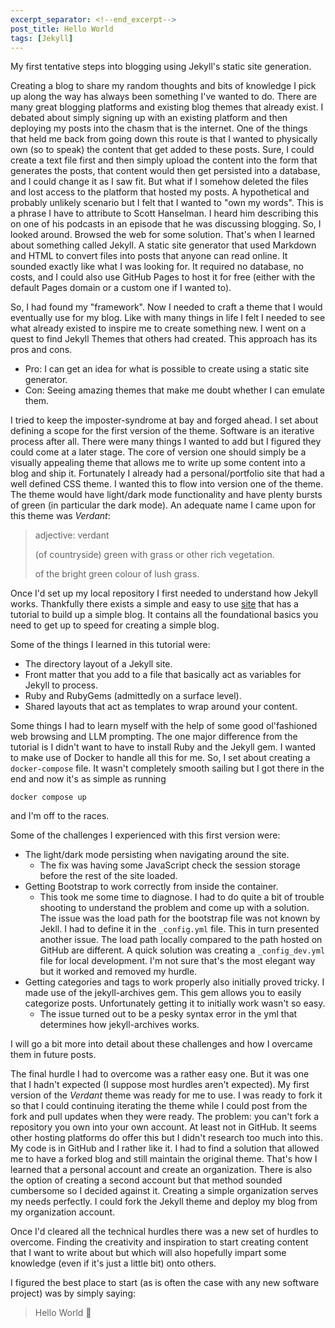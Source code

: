 ```yaml
---
excerpt_separator: <!--end_excerpt-->
post_title: Hello World
tags: [Jekyll]
---
```


My first tentative steps into blogging using Jekyll's static site generation.

<!--end_excerpt-->

Creating a blog to share my random thoughts and bits of knowledge I pick up along the way has always been something I've wanted to do. There are many great blogging platforms and existing blog themes that already exist. I debated about simply signing up with an existing platform and then deploying my posts into the chasm that is the internet. One of the things that held me back from going down this route is that I wanted to physically own (so to speak) the content that get added to these posts. Sure, I could create a text file first and then simply upload the content into the form that generates the posts, that content would then get persisted into a database, and I could change it as I saw fit. But what if I somehow deleted the files and lost access to the platform that hosted my posts. A hypothetical and probably unlikely scenario but I felt that I wanted to "own my words". This is a phrase I have to attribute to Scott Hanselman. I heard him describing this on one of his podcasts in an episode that he was discussing blogging. So, I looked around. Browsed the web for some solution. That's when I learned about something called Jekyll. A static site generator that used Markdown and HTML to convert files into posts that anyone can read online. It sounded exactly like what I was looking for. It required no database, no costs, and I could also use GitHub Pages to host it for free (either with the default Pages domain or a custom one if I wanted to).

So, I had found my "framework". Now I needed to craft a theme that I would eventually use for my blog. Like with many things in life I felt I needed to see what already existed to inspire me to create something new. I went on a quest to find Jekyll Themes that others had created. This approach has its pros and cons.

- Pro: I can get an idea for what is possible to create using a static site generator.
- Con: Seeing amazing themes that make me doubt whether I can emulate them.

I tried to keep the imposter-syndrome at bay and forged ahead. I set about defining a scope for the first version of the theme. Software is an iterative process after all. There were many things I wanted to add but I figured they could come at a later stage. The core of version one should simply be a visually appealing theme that allows me to write up some content into a blog and ship it. Fortunately I already had a personal/portfolio site that had a well defined CSS theme. I wanted this to flow into version one of the theme. The theme would have light/dark mode functionality and have plenty bursts of green (in particular the dark mode). An adequate name I came upon for this theme was *Verdant*:

> adjective: verdant
> 
> (of countryside) green with grass or other rich vegetation.
> 
> of the bright green colour of lush grass.

Once I'd set up my local repository I first needed to understand how Jekyll works. Thankfully there exists a simple and easy to use [site](https://jekyllrb.com/) that has a tutorial to build up a simple blog. It contains all the foundational basics you need to get up to speed for creating a simple blog. 

Some of the things I learned in this tutorial were:

- The directory layout of a Jekyll site.
- Front matter that you add to a file that basically act as variables for Jekyll to process.
- Ruby and RubyGems (admittedly on a surface level).
- Shared layouts that act as templates to wrap around your content.

Some things I had to learn myself with the help of some good ol'fashioned web browsing and LLM prompting. The one major difference from the tutorial is I didn't want to have to install Ruby and the Jekyll gem. I wanted to make use of Docker to handle all this for me. So, I set about creating a `docker-compose` file. It wasn't completely smooth sailing but I got there in the end and now it's as simple as running

`docker compose up`

and I'm off to the races.

Some of the challenges I experienced with this first version were:

- The light/dark mode persisting when navigating around the site.
  - The fix was having some JavaScript check the session storage before the rest of the site loaded.
- Getting Bootstrap to work correctly from inside the container.
  - This took me some time to diagnose. I had to do quite a bit of trouble shooting to understand the problem and come up with a solution. The issue was the load path for the bootstrap file was not known by Jekll. I had to define it in the `_config.yml` file. This in turn presented another issue. The load path locally compared to the path hosted on GitHub are different. A quick solution was creating a `_config_dev.yml` file for local development. I'm not sure that's the most elegant way but it worked and removed my hurdle.
- Getting categories and tags to work properly also initially proved tricky. I made use of the jekyll-archives gem. This gem allows you to easily categorize posts. Unfortunately getting it to initially work wasn't so easy.
  - The issue turned out to be a pesky syntax error in the yml that determines how jekyll-archives works.

I will go a bit more into detail about these challenges and how I overcame them in future posts.

The final hurdle I had to overcome was a rather easy one. But it was one that I hadn't expected (I suppose most hurdles aren't expected). My first version of the *Verdant* theme was ready for me to use. I was ready to fork it so that I could continuing iterating the theme while I could post from the fork and pull updates when they were ready. The problem: you can't fork a repository you own into your own account. At least not in GitHub. It seems other hosting platforms do offer this but I didn't research too much into this. My code is in GitHub and I rather like it. I had to find a solution that allowed me to have a forked blog and still maintain the original theme. That's how I learned that a personal account and create an organization. There is also the option of creating a second account but that method sounded cumbersome so I decided against it. Creating a simple organization serves my needs perfectly. I could fork the Jekyll theme and deploy my blog from my organization account.

Once I'd cleared all the technical hurdles there was a new set of hurdles to overcome. Finding the creativity and inspiration to start creating content that I want to write about but which will also hopefully impart some knowledge (even if it's just a little bit) onto others.

I figured the best place to start (as is often the case with any new software project) was by simply saying:

> Hello World 👋
